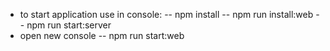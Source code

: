 -   to start application use in console:
--   npm install
--   npm run install:web
--   npm run start:server
-   open new console
--   npm run start:web
